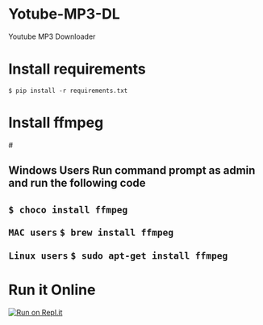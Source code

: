 # Yotube-MP3-DL
Youtube MP3 Downloader

# Install requirements
`$ pip install -r requirements.txt`

# Install ffmpeg 
#<h2>Windows Users Run command prompt as admin and run the following code<h2>
`$ choco install ffmpeg`

`MAC users`
`$ brew install ffmpeg`

`Linux users`
`$ sudo apt-get install ffmpeg`

# Run it Online

[![Run on Repl.it](https://repl.it/badge/github/Ryuk-me/Yotube-MP3-DL)](https://repl.it/github/Ryuk-me/Yotube-MP3-DL)
